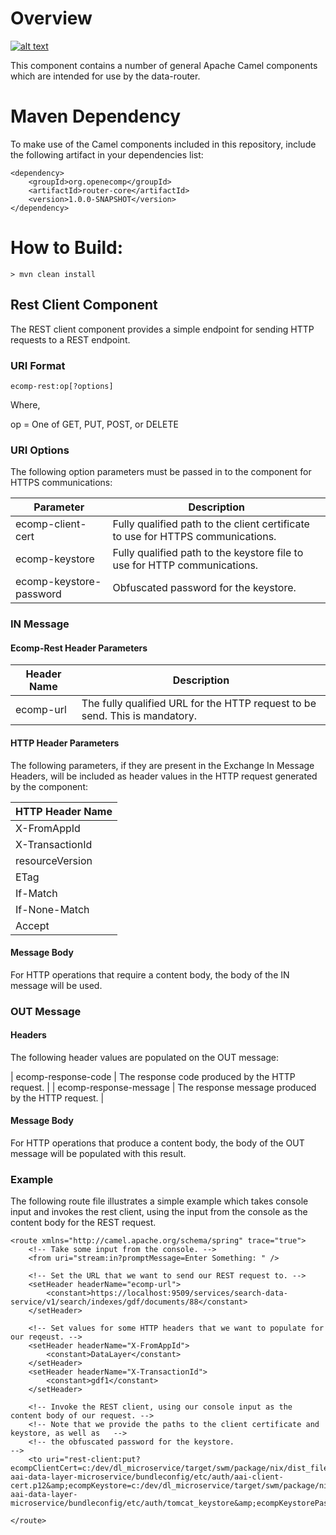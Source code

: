 # Overview

[![alt text](https://bestpractices.coreinfrastructure.org/projects/1737/badge)](https://bestpractices.coreinfrastructure.org/projects/1737)

This component contains a number of general Apache Camel components which are intended for use by the data-router.

# Maven Dependency
To make use of the Camel components included in this repository, include the following artifact in your dependencies list:

    <dependency>
        <groupId>org.openecomp</groupId>
        <artifactId>router-core</artifactId>
        <version>1.0.0-SNAPSHOT</version>
    </dependency>
  
# How to Build:

    > mvn clean install
    

## Rest Client Component

The REST client component provides a simple endpoint for sending HTTP requests to a REST endpoint.

### URI Format
    ecomp-rest:op[?options]
    
Where,

op = One of GET, PUT, POST, or DELETE
    
### URI Options
The following option parameters must be passed in to the component for HTTPS communications:

| Parameter | Description |
| --------- | ----------- |
| ecomp-client-cert | Fully qualified path to the client certificate to use for HTTPS communications. |
| ecomp-keystore | Fully qualified path to the keystore file to use for HTTP communications. |
| ecomp-keystore-password | Obfuscated password for the keystore. |

### IN Message

#### Ecomp-Rest Header Parameters
| Header Name | Description |
| ----------- | ----------- |
| ecomp-url | The fully qualified URL for the HTTP request to be send.  This is mandatory. |

#### HTTP Header Parameters
The following parameters, if they are present in the Exchange In Message Headers, will be included as header values 
in the HTTP request generated by the component:

| HTTP Header Name |
| ---------------- |
| X-FromAppId | 
| X-TransactionId |
| resourceVersion |
| ETag |
| If-Match |
| If-None-Match |
| Accept |

#### Message Body
For HTTP operations that require a content body, the body of the IN message will be used.

### OUT Message

#### Headers
The following header values are populated on the OUT message:

| ecomp-response-code | The response code produced by the HTTP request. |
| ecomp-response-message | The response message produced by the HTTP request. |

#### Message Body
For HTTP operations that produce a content body, the body of the OUT message will be populated with this result.

### Example

The following route file illustrates a simple example which takes console input and invokes the rest client, using the input from the
console as the content body for the REST request.


    <route xmlns="http://camel.apache.org/schema/spring" trace="true">
        <!-- Take some input from the console. -->
        <from uri="stream:in?promptMessage=Enter Something: " />
 
        <!-- Set the URL that we want to send our REST request to. -->
        <setHeader headerName="ecomp-url">
            <constant>https://localhost:9509/services/search-data-service/v1/search/indexes/gdf/documents/88</constant>
        </setHeader>
        
        <!-- Set values for some HTTP headers that we want to populate for our reqeust. -->
        <setHeader headerName="X-FromAppId">
            <constant>DataLayer</constant>
        </setHeader>
        <setHeader headerName="X-TransactionId">
            <constant>gdf1</constant>
        </setHeader>
        
        <!-- Invoke the REST client, using our console input as the content body of our request. -->
        <!-- Note that we provide the paths to the client certificate and keystore, as well as   -->
        <!-- the obfuscated password for the keystore.                                           -->  
        <to uri="rest-client:put?ecompClientCert=c:/dev/dl_microservice/target/swm/package/nix/dist_files/opt/app/ajsc-aai-data-layer-microservice/bundleconfig/etc/auth/aai-client-cert.p12&amp;ecompKeystore=c:/dev/dl_microservice/target/swm/package/nix/dist_files/opt/app/ajsc-aai-data-layer-microservice/bundleconfig/etc/auth/tomcat_keystore&amp;ecompKeystorePassword=70c87528c88dcd9f9c2558d30e817868"/>
  <to uri="stream:out" />
  
    </route> 
